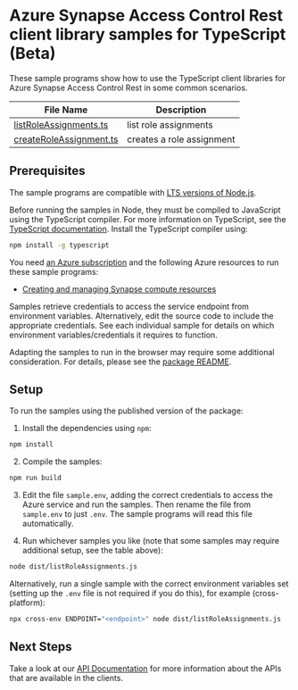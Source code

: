 # Azure Synapse Access Control Rest client library samples for TypeScript (Beta)

These sample programs show how to use the TypeScript client libraries for Azure Synapse Access Control Rest in some common scenarios.

| **File Name**                                   | **Description**           |
| ----------------------------------------------- | ------------------------- |
| [listRoleAssignments.ts][listroleassignments]   | list role assignments     |
| [createRoleAssignment.ts][createroleassignment] | creates a role assignment |

## Prerequisites

The sample programs are compatible with [LTS versions of Node.js](https://nodejs.org/about/releases/).

Before running the samples in Node, they must be compiled to JavaScript using the TypeScript compiler. For more information on TypeScript, see the [TypeScript documentation][typescript]. Install the TypeScript compiler using:

```bash
npm install -g typescript
```

You need [an Azure subscription][freesub] and the following Azure resources to run these sample programs:

- [Creating and managing Synapse compute resources][createinstance_creatingandmanagingsynapsecomputeresources]

Samples retrieve credentials to access the service endpoint from environment variables. Alternatively, edit the source code to include the appropriate credentials. See each individual sample for details on which environment variables/credentials it requires to function.

Adapting the samples to run in the browser may require some additional consideration. For details, please see the [package README][package].

## Setup

To run the samples using the published version of the package:

1. Install the dependencies using `npm`:

```bash
npm install
```

2. Compile the samples:

```bash
npm run build
```

3. Edit the file `sample.env`, adding the correct credentials to access the Azure service and run the samples. Then rename the file from `sample.env` to just `.env`. The sample programs will read this file automatically.

4. Run whichever samples you like (note that some samples may require additional setup, see the table above):

```bash
node dist/listRoleAssignments.js
```

Alternatively, run a single sample with the correct environment variables set (setting up the `.env` file is not required if you do this), for example (cross-platform):

```bash
npx cross-env ENDPOINT="<endpoint>" node dist/listRoleAssignments.js
```

## Next Steps

Take a look at our [API Documentation][apiref] for more information about the APIs that are available in the clients.

[listroleassignments]: https://github.com/Azure/azure-sdk-for-js/blob/main/sdk/synapse/synapse-access-control-rest/samples/v1-beta/typescript/src/listRoleAssignments.ts
[createroleassignment]: https://github.com/Azure/azure-sdk-for-js/blob/main/sdk/synapse/synapse-access-control-rest/samples/v1-beta/typescript/src/createRoleAssignment.ts
[apiref]: https://docs.microsoft.com/rest/api/synapse/
[freesub]: https://azure.microsoft.com/free/
[createinstance_creatingandmanagingsynapsecomputeresources]: https://docs.microsoft.com/azure/synapse-analytics/security/synapse-workspace-access-control-overview#creating-and-managing-synapse-compute-resources
[package]: https://github.com/Azure/azure-sdk-for-js/tree/main/sdk/synapse/synapse-access-control-rest/README.md
[typescript]: https://www.typescriptlang.org/docs/home.html

